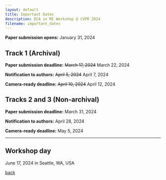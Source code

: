 ```yaml
---
layout: default
title: Important Dates
description: DCA in MI Workshop @ CVPR 2024
filename: important_dates
---
```


**Paper submission opens:** January 31, 2024

## Track 1 (Archival)

**Paper submission deadline:** <s>March 17, 2024</s>  March 22, 2024

**Notification to authors:** <s>April 5, 2024</s>  April 7, 2024

**Camera-ready deadline:** <s>April 10, 2024</s>  April 12, 2024

## Tracks 2 and 3 (Non-archival)

**Paper submission deadline:** March 31, 2024

**Notification to authors:** April 28, 2024

**Camera-ready deadline:** May 5, 2024

---

## Workshop day

June 17, 2024 in Seattle, WA, USA


[back](./)
